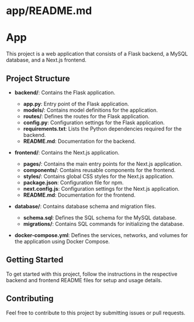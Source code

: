 # app/README.md

# App

This project is a web application that consists of a Flask backend, a MySQL database, and a Next.js frontend. 

## Project Structure

- **backend/**: Contains the Flask application.
  - **app.py**: Entry point of the Flask application.
  - **models/**: Contains model definitions for the application.
  - **routes/**: Defines the routes for the Flask application.
  - **config.py**: Configuration settings for the Flask application.
  - **requirements.txt**: Lists the Python dependencies required for the backend.
  - **README.md**: Documentation for the backend.

- **frontend/**: Contains the Next.js application.
  - **pages/**: Contains the main entry points for the Next.js application.
  - **components/**: Contains reusable components for the frontend.
  - **styles/**: Contains global CSS styles for the Next.js application.
  - **package.json**: Configuration file for npm.
  - **next.config.js**: Configuration settings for the Next.js application.
  - **README.md**: Documentation for the frontend.

- **database/**: Contains database schema and migration files.
  - **schema.sql**: Defines the SQL schema for the MySQL database.
  - **migrations/**: Contains SQL commands for initializing the database.
  
- **docker-compose.yml**: Defines the services, networks, and volumes for the application using Docker Compose.

## Getting Started

To get started with this project, follow the instructions in the respective backend and frontend README files for setup and usage details. 

## Contributing

Feel free to contribute to this project by submitting issues or pull requests.